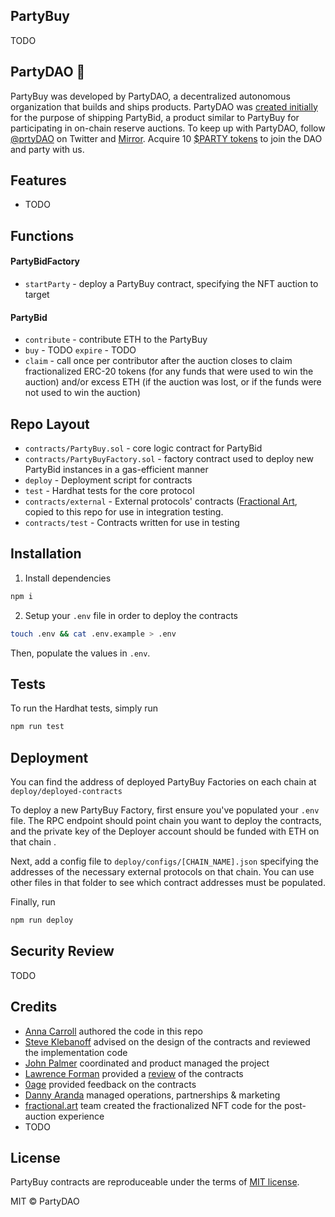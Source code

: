 ## PartyBuy

TODO

## PartyDAO 🥳

PartyBuy was developed by PartyDAO, a decentralized autonomous organization that builds and ships products. PartyDAO was [created initially](https://d.mirror.xyz/FLqkPA3iN4x-p97UhfhWwaCx8rBmVo-1yttY20oaob4) for the purpose of shipping PartyBid, a product similar to PartyBuy for participating in on-chain reserve auctions.
To keep up with PartyDAO, follow [@prtyDAO](https://twitter.com/prtyDAO) on Twitter and [Mirror](https://party.mirror.xyz/). Acquire 10 [$PARTY tokens](https://etherscan.io/token/0x402eb84d9cb2d6cf66bde9b46d7277d3f4a16b54?a=0x2f4bea4cb44d0956ce4980e76a20a8928e00399a) to join the DAO and party with us.

## Features

- TODO

## Functions

#### PartyBidFactory

- `startParty` - deploy a PartyBuy contract, specifying the NFT auction to target

#### PartyBid

- `contribute` - contribute ETH to the PartyBuy
- `buy` - TODO
  `expire` - TODO
- `claim` - call once per contributor after the auction closes to claim fractionalized ERC-20 tokens (for any funds that were used to win the auction) and/or excess ETH (if the auction was lost, or if the funds were not used to win the auction)

## Repo Layout

- `contracts/PartyBuy.sol` - core logic contract for PartyBid
- `contracts/PartyBuyFactory.sol` - factory contract used to deploy new PartyBid instances in a gas-efficient manner
- `deploy` - Deployment script for contracts
- `test` - Hardhat tests for the core protocol
- `contracts/external` - External protocols' contracts ([Fractional Art](https://github.com/fractional-company/contracts), copied to this repo for use in integration testing.
- `contracts/test` - Contracts written for use in testing

## Installation

1. Install dependencies

```bash
npm i
```

2. Setup your `.env` file in order to deploy the contracts

```bash
touch .env && cat .env.example > .env
```

Then, populate the values in `.env`.

## Tests

To run the Hardhat tests, simply run

```bash
npm run test
```

## Deployment

You can find the address of deployed PartyBuy Factories on each chain at `deploy/deployed-contracts`

To deploy a new PartyBuy Factory, first ensure you've populated your `.env` file. The RPC endpoint should point chain you want to deploy the contracts, and the private key of the Deployer account should be funded with ETH on that chain .

Next, add a config file to `deploy/configs/[CHAIN_NAME].json` specifying the addresses of the necessary external protocols on that chain. You can use other files in that folder to see which contract addresses must be populated.

Finally, run

```bash
npm run deploy
```

## Security Review

TODO

## Credits

- [Anna Carroll](https://twitter.com/annascarroll) authored the code in this repo
- [Steve Klebanoff](https://twitter.com/steveklbnf) advised on the design of the contracts and reviewed the implementation code
- [John Palmer](https://twitter.com/john_c_palmer) coordinated and product managed the project
- [Lawrence Forman](https://merklejerk.com/) provided a [review](TODO) of the contracts
- [0age](https://merklejerk.com/) provided feedback on the contracts
- [Danny Aranda](https://twitter.com/daranda) managed operations, partnerships & marketing
- [fractional.art](https://fractional.art/) team created the fractionalized NFT code for the post-auction experience
- TODO

## License

PartyBuy contracts are reproduceable under the terms of [MIT license](https://en.wikipedia.org/wiki/MIT_License).

MIT © PartyDAO
